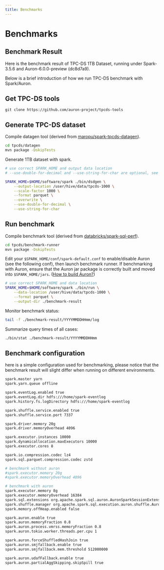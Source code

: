 ```yaml
---
title: Benchmarks
---
```


# Benchmarks

## Benchmark Result

Here is the benchmark result of TPC-DS 1TB Dataset, running under Spark-3.5.6 and Auron-6.0.0-preview (dc8d7a9).

<BenchmarkChart />

Below is a brief introduction of how we run TPC-DS benchmark with Spark/Auron.

## Get TPC-DS tools
```
git clone https://github.com/auron-project/tpcds-tools
```

## Generate TPC-DS dataset

Compile datagen tool (derived from [maropu/spark-tpcds-datagen](https://github.com/maropu/spark-tpcds-datagen])).
```bash
cd tpcds/datagen
mvn package -DskipTests
```

Generate 1TB dataset with spark.
```bash
# use correct SPARK_HOME and output data location
# --use-double-for-decimal and --use-string-for-char are optional, see dsdgen usage

SPARK_HOME=$HOME/software/spark ./bin/dsdgen \
    --output-location /user/hive/data/tpcds-1000 \
    --scale-factor 1000 \
    --format parquet \
    --overwrite \
    --use-double-for-decimal \
    --use-string-for-char
```

## Run benchmark

Compile benchmark tool (derived from [databricks/spark-sql-perf](https://github.com/databricks/spark-sql-perf)).
```bash
cd tpcds/benchmark-runner
mvn package -DskipTests
```

Edit your `$SPARK_HOME/conf/spark-default.conf` to enable/disable Auron (see the following conf), then launch benchmark runner.
If benchmarking with Auron, ensure that the Auron jar package is correctly built and moved into `$SPARK_HOME/jars`. ([How to build Auron?](https://github.com/apache/auron/#build-from-source))
```bash
# use correct SPARK_HOME and data location
SPARK_HOME=$HOME/software/spark ./bin/run \
    --data-location /user/hive/data/tpcds-1000 \
    --format parquet \
    --output-dir ./benchmark-result
```

Monitor benchmark status:
```bash
tail -f ./benchmark-result/YYYYMMDDHHmm/log
```

Summarize query times of all cases:
```bash
./bin/stat ./benchmark-result/YYYYMMDDHHmm
```

## Benchmark configuration

here is a simple configuration used for benchmarking, please notice that the benchmark result will slight differ when running on different environments.

```sh
spark.master yarn
spark.yarn.queue offline

spark.eventLog.enabled true
spark.eventLog.dir hdfs:///home/spark-eventlog
spark.history.fs.logDirectory hdfs:///home/spark-eventlog

spark.shuffle.service.enabled true
spark.shuffle.service.port 7337

spark.driver.memory 20g
spark.driver.memoryOverhead 4096

spark.executor.instances 10000
spark.dynamicallocation.maxExecutors 10000
spark.executor.cores 8

spark.io.compression.codec lz4
spark.sql.parquet.compression.codec zstd

# benchmark without auron
#spark.executor.memory 20g
#spark.executor.memoryOverhead 4096

# benchmark with auron
spark.executor.memory 8g
spark.executor.memoryOverhead 16384
spark.sql.extensions org.apache.spark.sql.auron.AuronSparkSessionExtension
spark.shuffle.manager org.apache.spark.sql.execution.auron.shuffle.AuronShuffleManager
spark.memory.offHeap.enabled false

spark.auron.enable true
spark.auron.memoryFraction 0.8
spark.auron.process.vmrss.memoryFraction 0.8
spark.auron.tokio.worker.threads.per.cpu 1

spark.auron.forceShuffledHashJoin true
spark.auron.smjfallback.enable true
spark.auron.smjfallback.mem.threshold 512000000

spark.auron.udafFallback.enable true
spark.auron.partialAggSkipping.skipSpill true
```
